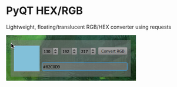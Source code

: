# PyQT HEX/RGB
Lightweight, floating/translucent RGB/HEX converter using requests

![screenshot](https://github.com/josephclaytonhansen/rgb-hex-qt-light/blob/main/2021-09-18%2018_14_49-RGB_HEX.png)
